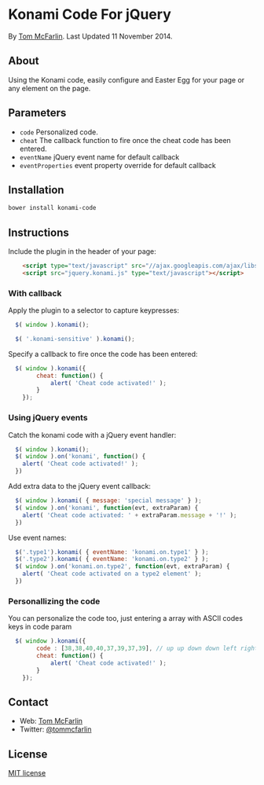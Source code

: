 # Konami Code For jQuery
By [Tom McFarlin](http://tommcfarlin.com). Last Updated 11 November 2014.

## About

Using the Konami code, easily configure and Easter Egg for your page or any element on the page.

## Parameters

* `code` Personalized code.
* `cheat` The callback function to fire once the cheat code has been entered.
* `eventName` jQuery event name for default callback
* `eventProperties` event property override for default callback

## Installation
```sh
bower install konami-code
```

## Instructions

Include the plugin in the header of your page:

```html
	<script type="text/javascript" src="//ajax.googleapis.com/ajax/libs/jquery/1.10.2/jquery.min.js"></script>`
	<script src="jquery.konami.js" type="text/javascript"></script>
```

### With callback

Apply the plugin to a selector to capture keypresses:

```js
  $( window ).konami();
```

```js
  $( '.konami-sensitive' ).konami();
```

Specify a callback to fire once the code has been entered:

```js
  $( window ).konami({
		cheat: function() {
			alert( 'Cheat code activated!' );
		}
	});
```

### Using jQuery events

Catch the konami code with a jQuery event handler:

```js
  $( window ).konami();
  $( window ).on('konami', function() {
    alert( 'Cheat code activated!' );
  })
```

Add extra data to the jQuery event callback:

```js
  $( window ).konami( { message: 'special message' } );
  $( window ).on('konami', function(evt, extraParam) {
    alert( 'Cheat code activated: ' + extraParam.message + '!' );
  })
```

Use event names:

```js
  $('.type1').konami( { eventName: 'konami.on.type1' } );
  $('.type2').konami( { eventName: 'konami.on.type2' } );
  $( window ).on('konami.on.type2', function(evt, extraParam) {
    alert( 'Cheat code activated on a type2 element' );
  })
```

### Personallizing the code

You can personalize the code too, just entering a array with ASCII codes keys in code param

```js
  $( window ).konami({
  		code : [38,38,40,40,37,39,37,39], // up up down down left right left right
		cheat: function() {
			alert( 'Cheat code activated!' );
		}
	});
```


## Contact

* Web: [Tom McFarlin](http://tommcfarlin.com)
* Twitter: [@tommcfarlin](http://twitter.com/tommcfarlin/)

## License

[MIT license](http://www.opensource.org/licenses/mit-license.php)
